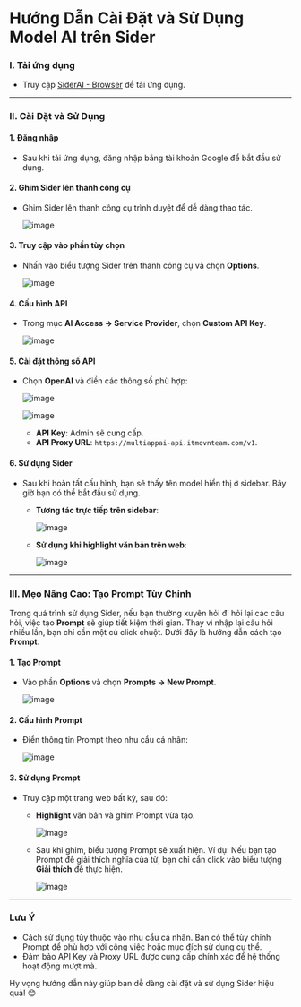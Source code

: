 # Hướng Dẫn Cài Đặt và Sử Dụng Model AI trên Sider

### I. Tải ứng dụng
- Truy cập [SiderAI - Browser](https://sider.ai/) để tải ứng dụng.

---

### II. Cài Đặt và Sử Dụng
#### 1. **Đăng nhập**
- Sau khi tải ứng dụng, đăng nhập bằng tài khoản Google để bắt đầu sử dụng.

#### 2. **Ghim Sider lên thanh công cụ**
- Ghim Sider lên thanh công cụ trình duyệt để dễ dàng thao tác.

   ![image](https://github.com/user-attachments/assets/d35aecc5-0e03-4d2e-b9f4-c66261aef9c9)

#### 3. **Truy cập vào phần tùy chọn**
- Nhấn vào biểu tượng Sider trên thanh công cụ và chọn **Options**.

   ![image](https://github.com/user-attachments/assets/41041670-e32a-45e9-93c9-bd3935cc2cdc)

#### 4. **Cấu hình API**
- Trong mục **AI Access -> Service Provider**, chọn **Custom API Key**.

   ![image](https://github.com/user-attachments/assets/e5a2e666-710a-4d7f-a85f-e9a426529e02)

#### 5. **Cài đặt thông số API**
- Chọn **OpenAI** và điền các thông số phù hợp:

   ![image](https://github.com/user-attachments/assets/3da25ccc-ed97-4567-8ed0-eece41636d82)

   ![image](https://github.com/user-attachments/assets/a8f87ccc-156d-40a3-bd4b-bdecf6ca7c89)

   - **API Key**: Admin sẽ cung cấp.
   - **API Proxy URL**: `https://multiappai-api.itmovnteam.com/v1`.

#### 6. **Sử dụng Sider**
- Sau khi hoàn tất cấu hình, bạn sẽ thấy tên model hiển thị ở sidebar. Bây giờ bạn có thể bắt đầu sử dụng.

   - **Tương tác trực tiếp trên sidebar**:
     
     ![image](https://github.com/user-attachments/assets/e567fdc7-50ee-4d04-9a43-7633d96d5ad4)


   - **Sử dụng khi highlight văn bản trên web**:
     
     ![image](https://github.com/user-attachments/assets/c37308bd-e488-4f0e-a83f-86b72b7fd6ab)

---

### III. Mẹo Nâng Cao: Tạo Prompt Tùy Chỉnh
Trong quá trình sử dụng Sider, nếu bạn thường xuyên hỏi đi hỏi lại các câu hỏi, việc tạo **Prompt** sẽ giúp tiết kiệm thời gian. Thay vì nhập lại câu hỏi nhiều lần, bạn chỉ cần một cú click chuột. Dưới đây là hướng dẫn cách tạo **Prompt**.

#### 1. **Tạo Prompt**
- Vào phần **Options** và chọn **Prompts -> New Prompt**.

   ![image](https://github.com/user-attachments/assets/661bd68f-bf77-4f30-b24e-6a4386a51732)

#### 2. **Cấu hình Prompt**
- Điền thông tin Prompt theo nhu cầu cá nhân:

   ![image](https://github.com/user-attachments/assets/15253ca4-3a75-4ebe-851c-26ba71898562)

#### 3. **Sử dụng Prompt**
- Truy cập một trang web bất kỳ, sau đó:
   - **Highlight** văn bản và ghim Prompt vừa tạo.

     ![image](https://github.com/user-attachments/assets/3641f5fd-f490-40dc-bbe3-5b433b1fb0ae)

   - Sau khi ghim, biểu tượng Prompt sẽ xuất hiện. Ví dụ: Nếu bạn tạo Prompt để giải thích nghĩa của từ, bạn chỉ cần click vào biểu tượng **Giải thích** để thực hiện.

     ![image](https://github.com/user-attachments/assets/418d73ea-e99a-4d03-bc9a-50ac72902990)

---

### Lưu Ý
- Cách sử dụng tùy thuộc vào nhu cầu cá nhân. Bạn có thể tùy chỉnh Prompt để phù hợp với công việc hoặc mục đích sử dụng cụ thể.
- Đảm bảo API Key và Proxy URL được cung cấp chính xác để hệ thống hoạt động mượt mà.

Hy vọng hướng dẫn này giúp bạn dễ dàng cài đặt và sử dụng Sider hiệu quả! 😊
